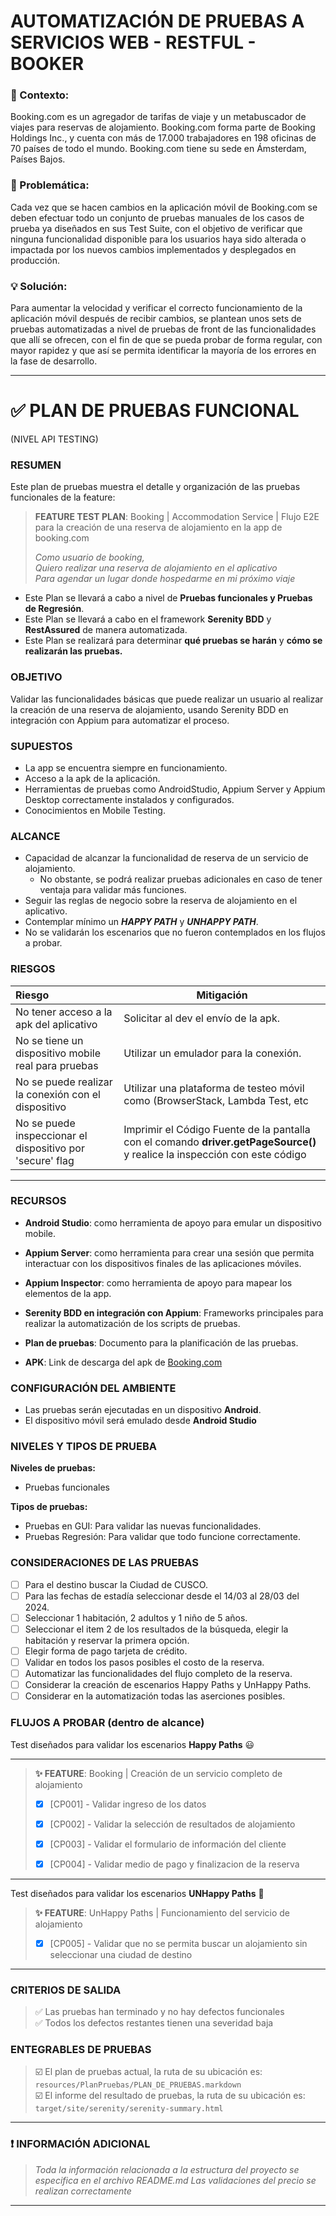 # AUTOMATIZACIÓN DE PRUEBAS A SERVICIOS WEB - RESTFUL - BOOKER

### 📄 Contexto:

Booking.com es un agregador de tarifas de viaje y un metabuscador de viajes para reservas de
alojamiento. Booking.com forma parte de Booking Holdings Inc., y cuenta con más de 17.000 trabajadores
en 198 oficinas de 70 países de todo el mundo. Booking.com tiene su sede en Ámsterdam, Países Bajos.

### 🚩 Problemática:

Cada vez que se hacen cambios en la aplicación móvil de Booking.com se deben efectuar todo un conjunto
de pruebas manuales de los casos de prueba ya diseñados en sus Test Suite, con el objetivo de verificar
que ninguna funcionalidad disponible para los usuarios haya sido alterada o impactada por los nuevos
cambios implementados y desplegados en producción.

### 💡 Solución:

Para aumentar la velocidad y verificar el correcto funcionamiento de la aplicación móvil después de recibir cambios,
se plantean unos sets de pruebas automatizadas a nivel de pruebas de front de las funcionalidades que allí se ofrecen,
con el fin de
que se pueda probar de forma regular, con mayor rapidez y que así se permita identificar la mayoría de los errores
en la fase de desarrollo.

***

# ✅ PLAN DE PRUEBAS FUNCIONAL

(NIVEL API TESTING)

### RESUMEN

Este plan de pruebas muestra el detalle y organización de las pruebas funcionales de la feature:

> **FEATURE TEST PLAN**: Booking | Accommodation Service | Flujo E2E para la creación de una reserva de alojamiento en
> la app de booking.com
>
>*Como usuario de booking,  
Quiero realizar una reserva de alojamiento en el aplicativo  
Para agendar un lugar donde hospedarme en mi próximo viaje*

* Este Plan se llevará a cabo a nivel de **Pruebas funcionales y Pruebas de Regresión**.
* Este Plan se llevará a cabo en el framework **Serenity BDD** y **RestAssured** de manera automatizada.
* Este Plan se realizará para determinar **qué pruebas se harán** y **cómo se realizarán las pruebas.**

### OBJETIVO

Validar las funcionalidades básicas que puede realizar un usuario al realizar la creación de una reserva de alojamiento,
usando Serenity BDD en integración con Appium para automatizar el proceso.

### SUPUESTOS

* La app se encuentra siempre en funcionamiento.
* Acceso a la apk de la aplicación.
* Herramientas de pruebas como AndroidStudio, Appium Server y Appium Desktop correctamente instalados y configurados.
* Conocimientos en Mobile Testing.

### ALCANCE

* Capacidad de alcanzar la funcionalidad de reserva de un servicio de alojamiento.
    * No obstante, se podrá realizar pruebas adicionales en caso de tener ventaja para validar más funciones.
* Seguir las reglas de negocio sobre la reserva de alojamiento en el aplicativo.
* Contemplar mínimo un **_HAPPY PATH_** y **_UNHAPPY PATH_**.
* No se validarán los escenarios que no fueron contemplados en los flujos a probar.

### RIESGOS

| Riesgo                                                    | Mitigación                                                                                                             |
|:----------------------------------------------------------|------------------------------------------------------------------------------------------------------------------------|
| No tener acceso a la apk del aplicativo                   | Solicitar al dev el envío de la apk.                                                                                   |
| No se tiene un dispositivo mobile real para pruebas       | Utilizar un emulador para la conexión.                                                                                 |
| No se puede realizar la conexión con el dispositivo       | Utilizar una plataforma de testeo móvil como (BrowserStack, Lambda Test, etc                                           |
| No se puede inspeccionar el dispositivo por 'secure' flag | Imprimir el Código Fuente de la pantalla con el comando **driver.getPageSource()** y realice la inspección con este código |

***

### RECURSOS

* **Android Studio**: como herramienta de apoyo para emular un dispositivo mobile.
* **Appium Server**: como herramienta para crear una sesión que permita interactuar con los dispositivos finales de las aplicaciones móviles.
* **Appium Inspector**: como herramienta de apoyo para mapear los elementos de la app. 

* **Serenity BDD en integración con Appium**: Frameworks principales para realizar la automatización de los
  scripts de pruebas.
* **Plan de pruebas**: Documento para la planificación de las pruebas.
* **APK**: Link de descarga del apk de [Booking.com](https://drive.google.com/file/d/1ruY_5qcqWlsE3-W3rgXpFyyMiO59wFUc/view?usp=sharing)

### CONFIGURACIÓN DEL AMBIENTE

* Las pruebas serán ejecutadas en un dispositivo **Android**.
* El dispositivo móvil será emulado desde **Android Studio**


### NIVELES Y TIPOS DE PRUEBA

**Niveles de pruebas:**

* Pruebas funcionales 

**Tipos de pruebas:**

* Pruebas en GUI: Para validar las nuevas funcionalidades.
* Pruebas Regresión: Para validar que todo funcione correctamente.

### CONSIDERACIONES DE LAS PRUEBAS

- [ ] Para el destino buscar la Ciudad de CUSCO. 
- [ ] Para las fechas de estadía seleccionar desde el 14/03 al 28/03 del 2024. 
- [ ] Seleccionar 1 habitación, 2 adultos y 1 niño de 5 años.
- [ ] Seleccionar el item 2 de los resultados de la búsqueda, elegir la habitación y reservar la primera opción.
- [ ] Elegir forma de pago tarjeta de crédito.
- [ ] Validar en todos los pasos posibles el costo de la reserva.
- [ ] Automatizar las funcionalidades del flujo completo de la reserva.
- [ ] Considerar la creación de escenarios Happy Paths y UnHappy Paths.
- [ ] Considerar en la automatización todas las aserciones posibles.

### FLUJOS A PROBAR (dentro de alcance)

Test diseñados para validar los escenarios **Happy Paths** 😃
***
> **✨ FEATURE**: Booking | Creación de un servicio completo de alojamiento
> - [x] [CP001] - Validar ingreso de los datos
>
> - [x] [CP002] - Validar la selección de resultados de alojamiento
>
> - [x] [CP003] - Validar el formulario de información del cliente
>
> - [x] [CP004] - Validar medio de pago y finalizacion de la reserva
***
Test diseñados para validar los escenarios **UNHappy Paths** 🤡

> **✨ FEATURE**: UnHappy Paths | Funcionamiento del servicio de alojamiento
> - [x] [CP005] - Validar que no se permita buscar un alojamiento sin seleccionar una ciudad de destino
***

### CRITERIOS DE SALIDA
> ✅ Las pruebas han terminado y no hay defectos funcionales  
> ✅ Todos los defectos restantes tienen una severidad baja

### ENTEGRABLES DE PRUEBAS

> ☑️ El plan de pruebas actual, la ruta de su ubicación es: `resources/PlanPruebas/PLAN_DE_PRUEBAS.markdown`  
> ☑️ El informe del resultado de pruebas, la ruta de su ubicación es: `target/site/serenity/serenity-summary.html`   
***

### ❗ INFORMACIÓN ADICIONAL

> *Toda la información relacionada a la estructura del proyecto se especifica en el archivo README.md*
> *Las validaciones del precio se realizan correctamente*
***